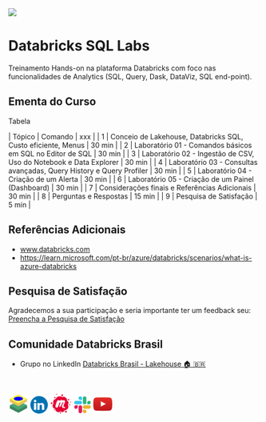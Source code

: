 
<img src="https://raw.githubusercontent.com/Databricks-BR/lab_sql/main/images/header_handson_sql.png">

# Databricks SQL Labs 

Treinamento Hands-on na plataforma Databricks com foco nas funcionalidades de Analytics (SQL, Query, Dask, DataViz, SQL end-point).

## Ementa do Curso

Tabela 

| Tópico | Comando | xxx |
| 1 | Conceio de Lakehouse, Databricks SQL, Custo eficiente, Menus | 30 min |
| 2 | Laboratório 01 - Comandos básicos em SQL no  Editor de SQL | 30 min |
| 3 | Laboratório 02 - Ingestão de CSV, Uso do Notebook e Data Explorer | 30 min |
| 4 | Laboratório 03 - Consultas avançadas, Query History e Query Profiler | 30 min |
| 5 | Laboratório 04 - Criação de um Alerta | 30 min |
| 6 | Laboratório 05 - Criação de um Painel (Dashboard) | 30 min |
| 7 | Considerações finais e Referências Adicionais | 30 min |
| 8 | Perguntas e Respostas  | 15 min |
| 9 | Pesquisa de Satisfação  | 5 min |


## Referências Adicionais

* www.databricks.com
* https://learn.microsoft.com/pt-br/azure/databricks/scenarios/what-is-azure-databricks

## Pesquisa de Satisfação

Agradecemos a sua participação e seria importante ter um feedback seu:
[Preencha a Pesquisa de Satisfação](https://forms.gle/GxG4f5kMB5LTwVYKA)

## Comunidade Databricks Brasil

- Grupo no LinkedIn [Databricks Brasil - Lakehouse 🏠 🇧🇷](https://www.linkedin.com/groups/14100135)

</br>

   <a href="https://github.com/Databricks-BR"><img src="https://raw.githubusercontent.com/Databricks-BR/Databricks-BR/main/images/databricks-br.png" style="width: 40px; height: 40px;"></a>  <a href="https://www.linkedin.com/groups/14100135"><img src="https://raw.githubusercontent.com/Databricks-BR/Databricks-BR/main/images/icon_linkedin.png" style="width: 35px; height: 35px;"></a>  <a href="https://www.meetup.com/pt-BR/databricks-brasil-oficial"><img src="https://raw.githubusercontent.com/Databricks-BR/Databricks-BR/main/images/icon_meetup.png" style="height: 40px;"></a>  <a href="https://bit.ly/databricks-slack-br"><img src="https://raw.githubusercontent.com/Databricks-BR/Databricks-BR/main/images/icon_slack.png" style="width: 35px; height: 35px;"></a>  <a href="https://www.youtube.com/channel/UCH3cq9mit-0UkTu1mTki20Q"><img src="https://raw.githubusercontent.com/Databricks-BR/Databricks-BR/main/images/icon_youtube.png" style="height: 38px;"></a>



